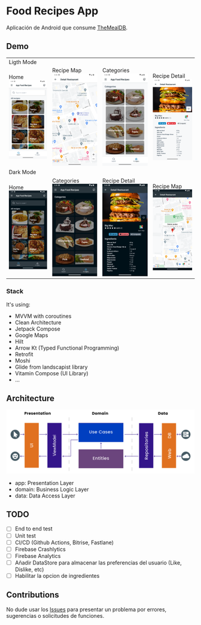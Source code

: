# Food Recipes App
Aplicación de Android que consume [TheMealDB](https://www.themealdb.com/). 


## Demo
<table>
    <tr>
        <td>Ligth Mode</td>
    </tr> 
    <tr>
        <td> Home<br/><img src="media/screenshot1.png"  width="180"></td>
        <td> Recipe Map<br/><img src="media/screenshot3.png"  width="180"></td>
        <td> Categories<br/><img src="media/screenshot4.png"  width="180"></td>
        <td> Recipe Detail<br/><img src="media/screenshot2.png"  width="180"></td>
    </tr> 
    <tr>
        <td>Dark Mode</td>
    </tr> 
    <tr>
        <td> Home<br/><img src="media/screenshot1_dark.png" alt="Main screen" width="180"></td>
        <td> Categories<br/><img src="media/screenshot4_dark.png" alt="Main screen" width="180"></td>
        <td> Recipe Detail<br/><img src="media/screenshot2_dark.png" alt="Main screen" width="180"></td>
        <td> Recipe Map<br/><img src="media/screenshot3_dark.png" alt="Main screen" width="180"></td>
    </tr> 
</table>

### Stack

It's using:

- MVVM with coroutines
- Clean Architecture
- Jetpack Compose
- Google Maps
- Hilt
- Arrow Kt (Typed Functional Programming)
- Retrofit
- Moshi
- Glide from landscapist library
- Vitamin Compose (UI Library)
- ...


## Architecture

<img src="media/clean.png">

- app: Presentation Layer
- domain: Business Logic Layer
- data: Data Access Layer

## TODO
- [ ] End to end test
- [ ] Unit test
- [ ] CI/CD (Github Actions, Bitrise, Fastlane)
- [ ] Firebase Crashlytics
- [ ] Firebase Analytics
- [ ] Añadir DataStore para almacenar las preferencias del usuario (Like, Dislike, etc)
- [ ] Habilitar la opcion de ingredientes

## Contributions
No dude usar los [Issues](https://github.com/NearApps/FoodRecipesChallenge/issues) para presentar un problema por errores, sugerencias o solicitudes de funciones.